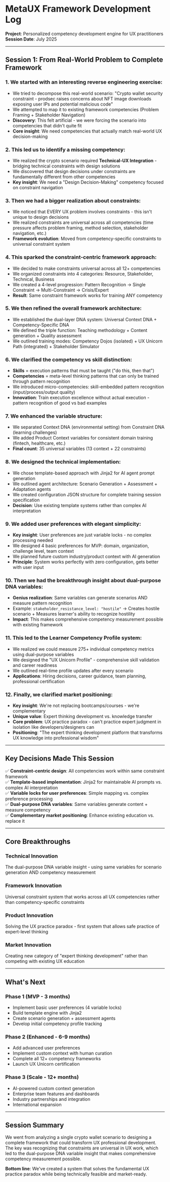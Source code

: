 # MetaUX Framework Development Log

**Project**: Personalized competency development engine for UX practitioners  
**Session Date**: July 2025

---

## **Session 1: From Real-World Problem to Complete Framework**

### **1. We started with an interesting reverse engineering exercise:**
   * We tried to decompose this real-world scenario: "Crypto wallet security constraint - prodsec raises concerns about NFT image downloads exposing user IPs and potential malicious code"
   * We attempted to map it to existing framework competencies (Problem Framing + Stakeholder Navigation)
   * **Discovery**: This felt artificial - we were forcing the scenario into competencies that didn't quite fit
   * **Core insight**: We need competencies that actually match real-world UX decision-making

### **2. This led us to identify a missing competency:**
   * We realized the crypto scenario required **Technical-UX Integration** - bridging technical constraints with design solutions
   * We discovered that design decisions under constraints are fundamentally different from other competencies
   * **Key insight**: We need a "Design Decision-Making" competency focused on constraint navigation

### **3. Then we had a bigger realization about constraints:**
   * We noticed that EVERY UX problem involves constraints - this isn't unique to design decisions
   * We realized constraints are universal across all competencies (time pressure affects problem framing, method selection, stakeholder navigation, etc.)
   * **Framework evolution**: Moved from competency-specific constraints to universal constraint system

### **4. This sparked the constraint-centric framework approach:**
   * We decided to make constraints universal across all 12+ competencies
   * We organized constraints into 4 categories: Resource, Stakeholder, Technical, Business
   * We created a 4-level progression: Pattern Recognition → Single Constraint → Multi-Constraint → Crisis/Expert
   * **Result**: Same constraint framework works for training ANY competency

### **5. We then refined the overall framework architecture:**
   * We established the dual-layer DNA system: Universal Context DNA + Competency-Specific DNA
   * We defined the triple function: Teaching methodology + Content generation + Quality assessment
   * We outlined training modes: Competency Dojos (isolated) + UX Unicorn Path (integrated) + Stakeholder Simulator

### **6. We clarified the competency vs skill distinction:**
   * **Skills** = execution patterns that must be taught ("do this, then that")
   * **Competencies** = meta-level thinking patterns that can only be trained through pattern recognition
   * We introduced micro-competencies: skill-embedded pattern recognition (input/process/output quality)
   * **Innovation**: Train execution excellence without actual execution - pattern recognition of good vs bad examples

### **7. We enhanced the variable structure:**
   * We separated Context DNA (environmental setting) from Constraint DNA (learning challenges)  
   * We added Product Context variables for consistent domain training (fintech, healthcare, etc.)
   * **Final count**: 35 universal variables (13 context + 22 constraints)

### **8. We designed the technical implementation:**
   * We chose template-based approach with Jinja2 for AI agent prompt generation
   * We outlined agent architecture: Scenario Generation + Assessment + Adaptation agents
   * We created configuration JSON structure for complete training session specification
   * **Decision**: Use existing template systems rather than complex AI interpretation

### **9. We added user preferences with elegant simplicity:**
   * **Key insight**: User preferences are just variable locks - no complex processing needed
   * We designed 4 basic preferences for MVP: domain, organization, challenge level, team context
   * We planned future custom industry/product context with AI generation
   * **Principle**: System works perfectly with zero configuration, gets better with user input

### **10. Then we had the breakthrough insight about dual-purpose DNA variables:**
   * **Genius realization**: Same variables can generate scenarios AND measure pattern recognition
   * Example: `stakeholder_resistance_level: "hostile"` → Creates hostile scenario + Measures learner's ability to recognize hostility
   * **Impact**: This makes comprehensive competency measurement possible with existing framework

### **11. This led to the Learner Competency Profile system:**
   * We realized we could measure 275+ individual competency metrics using dual-purpose variables
   * We designed the "UX Unicorn Profile" - comprehensive skill validation and career readiness
   * We outlined real-time profile updates after every scenario
   * **Applications**: Hiring decisions, career guidance, team planning, professional certification

### **12. Finally, we clarified market positioning:**
   * **Key insight**: We're not replacing bootcamps/courses - we're complementary
   * **Unique value**: Expert thinking development vs. knowledge transfer
   * **Core problem**: UX practice paradox - can't practice expert judgment in isolation like developers/designers can
   * **Positioning**: "The expert thinking development platform that transforms UX knowledge into professional wisdom"

---

## **Key Decisions Made This Session**

✅ **Constraint-centric design**: All competencies work within same constraint framework  
✅ **Template-based implementation**: Jinja2 for maintainable AI prompts vs. complex AI interpretation  
✅ **Variable locks for user preferences**: Simple mapping vs. complex preference processing  
✅ **Dual-purpose DNA variables**: Same variables generate content + measure competency  
✅ **Complementary market positioning**: Enhance existing education vs. replace it

---

## **Core Breakthroughs**

### **Technical Innovation**
The dual-purpose DNA variable insight - using same variables for scenario generation AND competency measurement

### **Framework Innovation** 
Universal constraint system that works across all UX competencies rather than competency-specific constraints

### **Product Innovation**
Solving the UX practice paradox - first system that allows safe practice of expert-level thinking

### **Market Innovation**
Creating new category of "expert thinking development" rather than competing with existing UX education

---

## **What's Next**

### **Phase 1 (MVP - 3 months)**
- Implement basic user preferences (4 variable locks)
- Build template engine with Jinja2
- Create scenario generation + assessment agents  
- Develop initial competency profile tracking

### **Phase 2 (Enhanced - 6-9 months)**
- Add advanced user preferences
- Implement custom context with human curation
- Complete all 12+ competency frameworks
- Launch UX Unicorn certification

### **Phase 3 (Scale - 12+ months)**
- AI-powered custom context generation
- Enterprise team features and dashboards
- Industry partnerships and integration
- International expansion

---

## **Session Summary**

We went from analyzing a single crypto wallet scenario to designing a complete framework that could transform UX professional development. The key was recognizing that constraints are universal in UX work, which led to the dual-purpose DNA variable insight that makes comprehensive competency measurement possible.

**Bottom line**: We've created a system that solves the fundamental UX practice paradox while being technically feasible and market-ready.